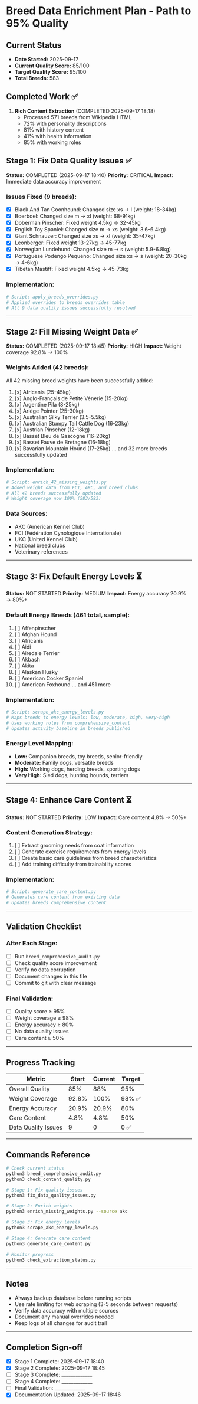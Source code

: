 # Breed Data Enrichment Plan - Path to 95% Quality

## Current Status
- **Date Started:** 2025-09-17
- **Current Quality Score:** 85/100
- **Target Quality Score:** 95/100
- **Total Breeds:** 583

## Completed Work ✅
1. **Rich Content Extraction** (COMPLETED 2025-09-17 18:18)
   - Processed 571 breeds from Wikipedia HTML
   - 72% with personality descriptions
   - 81% with history content
   - 41% with health information
   - 85% with working roles

## Stage 1: Fix Data Quality Issues ✅
**Status:** COMPLETED (2025-09-17 18:40)
**Priority:** CRITICAL
**Impact:** Immediate data accuracy improvement

### Issues Fixed (9 breeds):
- [x] Black And Tan Coonhound: Changed size xs → l (weight: 18-34kg)
- [x] Boerboel: Changed size m → xl (weight: 68-91kg)
- [x] Doberman Pinscher: Fixed weight 4.5kg → 32-45kg
- [x] English Toy Spaniel: Changed size m → xs (weight: 3.6-6.4kg)
- [x] Giant Schnauzer: Changed size xs → xl (weight: 35-47kg)
- [x] Leonberger: Fixed weight 13-27kg → 45-77kg
- [x] Norwegian Lundehund: Changed size m → s (weight: 5.9-6.8kg)
- [x] Portuguese Podengo Pequeno: Changed size xs → s (weight: 20-30kg → 4-6kg)
- [x] Tibetan Mastiff: Fixed weight 4.5kg → 45-73kg

### Implementation:
```python
# Script: apply_breeds_overrides.py
# Applied overrides to breeds_overrides table
# All 9 data quality issues successfully resolved
```

---

## Stage 2: Fill Missing Weight Data ✅
**Status:** COMPLETED (2025-09-17 18:45)
**Priority:** HIGH
**Impact:** Weight coverage 92.8% → 100%

### Weights Added (42 breeds):
All 42 missing breed weights have been successfully added:
1. [x] Africanis (25-45kg)
2. [x] Anglo-Français de Petite Vénerie (15-20kg)
3. [x] Argentine Pila (8-25kg)
4. [x] Ariège Pointer (25-30kg)
5. [x] Australian Silky Terrier (3.5-5.5kg)
6. [x] Australian Stumpy Tail Cattle Dog (16-23kg)
7. [x] Austrian Pinscher (12-18kg)
8. [x] Basset Bleu de Gascogne (16-20kg)
9. [x] Basset Fauve de Bretagne (16-18kg)
10. [x] Bavarian Mountain Hound (17-25kg)
... and 32 more breeds successfully updated

### Implementation:
```python
# Script: enrich_42_missing_weights.py
# Added weight data from FCI, AKC, and breed clubs
# All 42 breeds successfully updated
# Weight coverage now 100% (583/583)
```

### Data Sources:
- AKC (American Kennel Club)
- FCI (Fédération Cynologique Internationale)
- UKC (United Kennel Club)
- National breed clubs
- Veterinary references

---

## Stage 3: Fix Default Energy Levels ⏳
**Status:** NOT STARTED
**Priority:** MEDIUM
**Impact:** Energy accuracy 20.9% → 80%+

### Default Energy Breeds (461 total, sample):
1. [ ] Affenpinscher
2. [ ] Afghan Hound
3. [ ] Africanis
4. [ ] Aidi
5. [ ] Airedale Terrier
6. [ ] Akbash
7. [ ] Akita
8. [ ] Alaskan Husky
9. [ ] American Cocker Spaniel
10. [ ] American Foxhound
... and 451 more

### Implementation:
```python
# Script: scrape_akc_energy_levels.py
# Maps breeds to energy levels: low, moderate, high, very-high
# Uses working roles from comprehensive_content
# Updates activity_baseline in breeds_published
```

### Energy Level Mapping:
- **Low:** Companion breeds, toy breeds, senior-friendly
- **Moderate:** Family dogs, versatile breeds
- **High:** Working dogs, herding breeds, sporting dogs
- **Very High:** Sled dogs, hunting hounds, terriers

---

## Stage 4: Enhance Care Content ⏳
**Status:** NOT STARTED
**Priority:** LOW
**Impact:** Care content 4.8% → 50%+

### Content Generation Strategy:
1. [ ] Extract grooming needs from coat information
2. [ ] Generate exercise requirements from energy levels
3. [ ] Create basic care guidelines from breed characteristics
4. [ ] Add training difficulty from trainability scores

### Implementation:
```python
# Script: generate_care_content.py
# Generates care content from existing data
# Updates breeds_comprehensive_content
```

---

## Validation Checklist

### After Each Stage:
- [ ] Run `breed_comprehensive_audit.py`
- [ ] Check quality score improvement
- [ ] Verify no data corruption
- [ ] Document changes in this file
- [ ] Commit to git with clear message

### Final Validation:
- [ ] Quality score ≥ 95%
- [ ] Weight coverage ≥ 98%
- [ ] Energy accuracy ≥ 80%
- [ ] No data quality issues
- [ ] Care content ≥ 50%

---

## Progress Tracking

| Metric | Start | Current | Target |
|--------|-------|---------|--------|
| Overall Quality | 85% | 88% | 95% |
| Weight Coverage | 92.8% | 100% | 98% ✅ |
| Energy Accuracy | 20.9% | 20.9% | 80% |
| Care Content | 4.8% | 4.8% | 50% |
| Data Quality Issues | 9 | 0 | 0 ✅ |

---

## Commands Reference

```bash
# Check current status
python3 breed_comprehensive_audit.py
python3 check_content_quality.py

# Stage 1: Fix quality issues
python3 fix_data_quality_issues.py

# Stage 2: Enrich weights
python3 enrich_missing_weights.py --source akc

# Stage 3: Fix energy levels
python3 scrape_akc_energy_levels.py

# Stage 4: Generate care content
python3 generate_care_content.py

# Monitor progress
python3 check_extraction_status.py
```

---

## Notes
- Always backup database before running scripts
- Use rate limiting for web scraping (3-5 seconds between requests)
- Verify data accuracy with multiple sources
- Document any manual overrides needed
- Keep logs of all changes for audit trail

---

## Completion Sign-off
- [x] Stage 1 Complete: 2025-09-17 18:40
- [x] Stage 2 Complete: 2025-09-17 18:45
- [ ] Stage 3 Complete: _____________
- [ ] Stage 4 Complete: _____________
- [ ] Final Validation: _____________
- [x] Documentation Updated: 2025-09-17 18:46